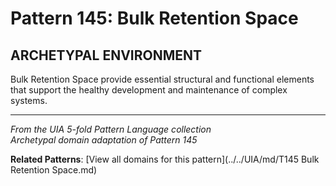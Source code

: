 # Pattern 145: Bulk Retention Space

## ARCHETYPAL ENVIRONMENT

Bulk Retention Space provide essential structural and functional elements that support the healthy development and maintenance of complex systems.

---

*From the UIA 5-fold Pattern Language collection*  
*Archetypal domain adaptation of Pattern 145*

**Related Patterns**: [View all domains for this pattern](../../UIA/md/T145 Bulk Retention Space.md)